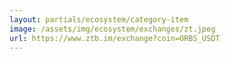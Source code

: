 ```yaml
---
layout: partials/ecosystem/category-item
image: /assets/img/ecosystem/exchanges/zt.jpeg
url: https://www.ztb.im/exchange?coin=ORBS_USDT
---
```

